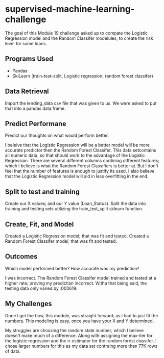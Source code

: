 # supervised-machine-learning-challenge

The goal of this Module 19 challenge asked up to compate the Logistic Regression model and the Random Classifer modelules; to create the risk level for some loans.

## Programs Used
- Pandas
- SkiLearn (train-test-split, Logistic regression, random forest classifer)

## Data Retrieval
Import the lending_data csv file that was given to us.  We were asked to put that into a pandas data frame.

## Predict Performane
Predict our thoughts on what would perform better.

I beleive that the Logistic Regression will be a better model will be more accurate predictor then the Random Forest Classifer.  This data setcontains all numeric data, so that should work to the advantage of the Logistic Regression.  There are several different columns contining different features; which I believe is what the Random Forest Classifiers is better at.  But I don't feel that the number of features is enough to justify its used.  I also believe that the Logistic Regression model will aid in less overfitting in the end. 

## Split to test and training
Create our X values; and our Y value (Loan_Status).
Split the data into training and testing sets utilizing the train_test_split sklearn function.

## Create, Fit, and Model
Created a Logistic Regression model; that was fit and tested.
Created a Random Forest Classifer model; that was fit and tested.

## Outcomes
Which model performed better?  How accurate was my prediction?

I was incorrect.  The Random Forest Classifer model trained and tested at a higher rate; proving my prediction incorrect. Witha that being said, the testing data only varied by .000619.

## My Challenges
Once I got the flow, this module, was straight forward; as I had to just fit the numbers.  This modeling is easy, once you have your X and Y determined. 

My struggles are choosing the random state number; which I believe doesn't make much of a difference. Along with assigning the max-iter for the logistic regression and the n-estimator for the random forest classifer. I chose larger numbers for this as my data set contraing more than 77K rows of data. 
